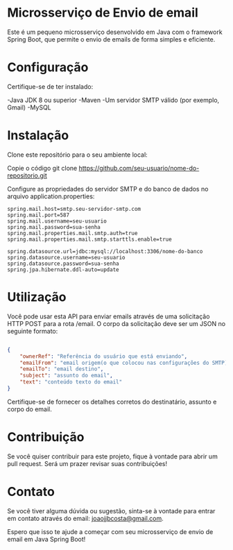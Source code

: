 # Microsserviço de Envio de email

Este é um pequeno microsserviço desenvolvido em Java com o framework Spring Boot, que permite o envio de emails de forma simples e eficiente.

# Configuração
Certifique-se de ter instalado:

-Java JDK 8 ou superior
-Maven
-Um servidor SMTP válido (por exemplo, Gmail)
-MySQL

# Instalação
Clone este repositório para o seu ambiente local:

Copie o código
git clone https://github.com/seu-usuario/nome-do-repositorio.git

Configure as propriedades do servidor SMTP e do banco de dados no arquivo application.properties:

```
spring.mail.host=smtp.seu-servidor-smtp.com
spring.mail.port=587
spring.mail.username=seu-usuario
spring.mail.password=sua-senha
spring.mail.properties.mail.smtp.auth=true
spring.mail.properties.mail.smtp.starttls.enable=true

spring.datasource.url=jdbc:mysql://localhost:3306/nome-do-banco
spring.datasource.username=seu-usuario
spring.datasource.password=sua-senha
spring.jpa.hibernate.ddl-auto=update
```

# Utilização
Você pode usar esta API para enviar emails através de uma solicitação HTTP POST para a rota /email. O corpo da solicitação deve ser um JSON no seguinte formato:

```json

{
    "ownerRef": "Referência do usuário que está enviando",
    "emailFrom": "email origem(o que colocou nas configurações do SMTP)",
    "emailTo": "email destino",
    "subject": "assunto do email",
    "text": "conteúdo texto do email"
}
```

Certifique-se de fornecer os detalhes corretos do destinatário, assunto e corpo do email.

# Contribuição
Se você quiser contribuir para este projeto, fique à vontade para abrir um pull request. Será um prazer revisar suas contribuições!

# Contato
Se você tiver alguma dúvida ou sugestão, sinta-se à vontade para entrar em contato através do email: joaojjbcosta@gmail.com.

Espero que isso te ajude a começar com seu microsserviço de envio de email em Java Spring Boot!
